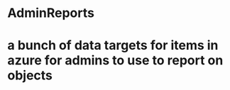 # AdminReports

# a bunch of data targets for items in azure for admins to use to report on objects
